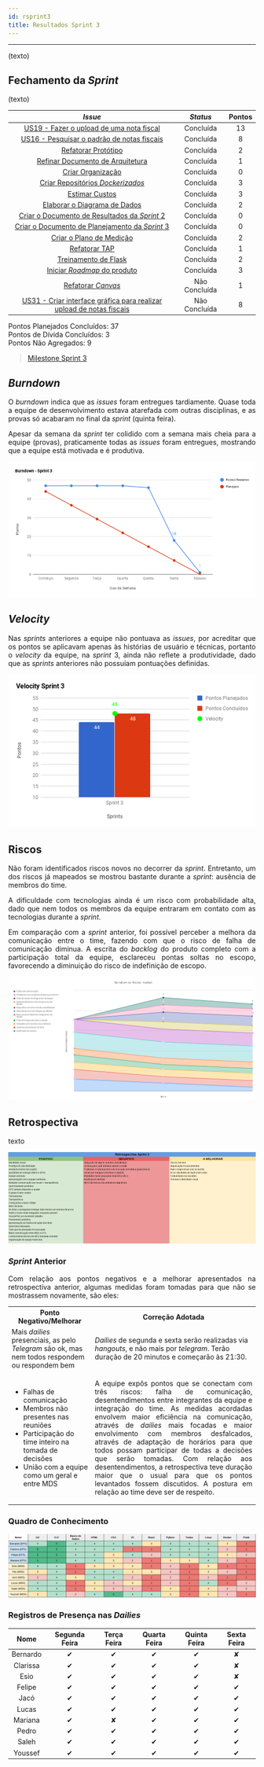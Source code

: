 ```yaml
---
id: rsprint3    
title: Resultados Sprint 3 
---
```


***    

<p align="justify">
(texto)
</p>

## Fechamento da _Sprint_   

<p align="justify">
(texto)
</p>



|     _Issue_      |     _Status_    |       Pontos       |
|:--------------:|:---------------:|:-------------:
|[US19 - Fazer o upload de uma nota fiscal ](https://github.com/fga-eps-mds/2018.2-Kalkuli/issues/46) |Concluída |13 |
|[US16 - Pesquisar o padrão de notas fiscais](https://github.com/fga-eps-mds/2018.2-Kalkuli/issues/49)|Concluída| 8|
|[Refatorar Protótipo](https://github.com/fga-eps-mds/2018.2-Kalkuli/issues/50) |Concluída | 2|
|[Refinar Documento de Arquitetura](https://github.com/fga-eps-mds/2018.2-Kalkuli/issues/51) |Concluída | 1|
|[Criar Organização](https://github.com/fga-eps-mds/2018.2-Kalkuli/issues/52) | Concluída |0|
|[Criar Repositórios _Dockerizados_](https://github.com/fga-eps-mds/2018.2-Kalkuli/issues/53)|Concluída | 3|
|[Estimar Custos](https://github.com/fga-eps-mds/2018.2-Kalkuli/issues/54)|Concluída | 3|
|[Elaborar o Diagrama de Dados](https://github.com/fga-eps-mds/2018.2-Kalkuli/issues/55)|Concluída | 2|
|[Criar o Documento de Resultados da _Sprint_ 2](https://github.com/fga-eps-mds/2018.2-Kalkuli/issues/56)|Concluída | 0 |
|[Criar o Documento de Planejamento da _Sprint_ 3](https://github.com/fga-eps-mds/2018.2-Kalkuli/issues/57)|Concluída | 0|  
|[Criar o Plano de Medição](https://github.com/fga-eps-mds/2018.2-Kalkuli/issues/58)|Concluída | 2|  
|[Refatorar TAP](https://github.com/fga-eps-mds/2018.2-Kalkuli/issues/59)|Concluída | 1|  
|[Treinamento de Flask](https://github.com/fga-eps-mds/2018.2-kalkuli/issues/64)|Concluída | 2 |
|[Iniciar _Roadmap_ do produto](https://github.com/fga-eps-mds/PDF2Knowledge/issues/8) |Concluída | 3 |
|[Refatorar _Canvas_](https://github.com/fga-eps-mds/2018.2-Kalkuli/issues/60)| Não Concluída |1|
|[US31 - Criar interface gráfica para realizar upload de notas fiscais](https://github.com/fga-eps-mds/2018.2-Kalkuli/issues/48) |Não Concluída| 8 |    
 


Pontos Planejados Concluídos: 37    
Pontos de Dívida Concluídos:  3    
Pontos Não Agregados: 9   


> [Milestone Sprint 3](https://github.com/fga-eps-mds/2018.2-Kalkuli/milestone/4?closed=1)


## _Burndown_    

<p align="justify">
O <i>burndown</i> indica que as <i>issues</i> foram entregues tardiamente. Quase toda a equipe de desenvolvimento estava atarefada com outras disciplinas, e as provas só acabaram no final da <i>sprint</i> (quinta feira).</p> 
<p align="justify">
Apesar da semana da <i>sprint</i> ter colidido com a semana mais cheia para a equipe (provas), praticamente todas as <i>issues</i> foram entregues, mostrando que a equipe está motivada e é produtiva.</p> 

![S3](assets/burndown-S3.png "Burndown Sprint 3")

## _Velocity_     
<p align="justify">
Nas <i>sprints</i>  anteriores a equipe não pontuava as <i>issues</i>, por acreditar que os pontos se aplicavam apenas às histórias de usuário e técnicas, portanto o <i>velocity</i> da equipe, na <i>sprint</i> 3, ainda não reflete a produtividade, dado que as <i>sprints</i> anteriores não possuíam pontuações definidas.</p>   

![S3](assets/velocity-S3.png "Burndown Sprint 3")

## Riscos  

<p align="justify">
Não foram identificados riscos novos no decorrer da <i>sprint</i>.
Entretanto, um dos riscos já mapeados se mostrou bastante durante a <i>sprint</i>: ausência de membros do time.</p> 

<p align="justify">
A dificuldade com tecnologias ainda é um risco com probabilidade alta, dado que nem todos os membros da equipe entraram em contato com as tecnologias durante a <i>sprint</i>.
</p> 

<p align="justify">
Em comparação com a <i>sprint</i> anterior, foi possível perceber a melhora da comunicação entre o time, fazendo com que o risco de falha de comunicação diminua. A escrita do <i>backlog</i> do produto completo com a participação total da equipe, esclareceu pontas soltas no escopo, favorecendo a diminuição do risco de indefinição de escopo.</p>


[![S3](assets/BurndowndeRiscos-S3.png "Clique para ver em detalhes")](https://docs.google.com/spreadsheets/d/1PYjMMXbWRgKwY5oZH5ekg4VbqTYYfdJImHmxCLH62xI/edit#gid=0) 


## Retrospectiva
<p align="justify">
texto
</p>   

[![S3](assets/Retrospectiva-S3.png "Clique para ver em detalhes")](https://docs.google.com/spreadsheets/d/1SwrbhRVE0lLx0K-8wPtjzFHJ86G5oUCzknl2b8s2odg/edit#gid=185412717)   


### _Sprint_ Anterior

<p align="justify">
Com relação aos pontos negativos e a melhorar apresentados na retrospectiva anterior, algumas medidas foram tomadas para que não se mostrassem novamente, são eles:</p>

<table>
  <tr align="center">
    <th>Ponto Negativo/Melhorar</th>
    <th>Correção Adotada</th>
  </tr>
  <tr align="left">
    <td>Mais <i>dailies</i> presenciais, as pelo <i>Telegram</i> são ok, mas nem todos respondem ou respondem bem</td>
    <td><i>Dailies</i> de segunda e sexta serão realizadas via <i>hangouts</i>, e não mais por <i>telegram</i>. Terão duração de 20 minutos e começarão às 21:30.</td>
  </tr>
  <tr align="left">
    <td>
    <ul>
     <li>Falhas de comunicação</li>
     <li>Membros não presentes nas reuniões</li>
     <li>Participação do time inteiro na tomada de decisões</li>
     <li>União com a equipe como um geral e entre MDS</li>
    </ul>
    </td>
    <td align='center'><p align="justify">A equipe expôs pontos que se conectam com três riscos: falha de comunicação, desentendimentos entre integrantes da equipe e integração do time. As medidas acordadas envolvem maior eficiência na comunicação, através de <i>dailies</i> mais focadas e maior envolvimento com membros desfalcados, através de adaptação de horários para que todos possam participar de todas a decisões que serão tomadas. Com relação aos desentendimentos, a retrospectiva teve duração maior que o usual para que os pontos levantados fossem discutidos. A postura em relação ao time deve ser de respeito.</p></td>
  </tr>
</table>
</p>


### Quadro de Conhecimento   

<p align="justify">
</p>

[![S3](assets/Conhecimento-S3.png "Clique para ver em detalhes")](https://docs.google.com/spreadsheets/d/19OGoemAfy_4nSFBbycD4kIoBFJwUjbXB7vxuQi8HLqY/edit#gid=584345149)


### Registros de Presença nas _Dailies_    

| Nome    |Segunda Feira      | Terça Feira      | Quarta Feira     | Quinta Feira      | Sexta Feira      |     
|:-----:  |:-----------------:|:----------------:|:----------------:|:-----------------:|:----------------:|
|Bernardo |         ✔         |         ✔        |         ✔        |         ✔         |         ✘        |
|Clarissa |         ✔         |         ✔        |         ✔        |         ✔         |         ✘        |
|Esio     |         ✔         |         ✔        |         ✔        |         ✔         |         ✘        |
|Felipe   |         ✔         |         ✔        |         ✔        |         ✔         |         ✔        |
|Jacó     |         ✔         |         ✔        |         ✔        |         ✔         |         ✔        |
|Lucas    |         ✔         |         ✔        |         ✔        |         ✔         |         ✔        |
|Mariana  |         ✔         |         ✘        |         ✔        |         ✔         |         ✔        |
|Pedro    |         ✔         |         ✔        |         ✔        |         ✔         |         ✔        |
|Saleh    |         ✔         |         ✔        |         ✔        |         ✔         |         ✔        |
|Youssef  |         ✔         |         ✔        |         ✔        |         ✔         |         ✔        |    


